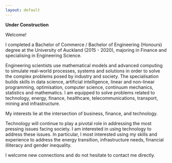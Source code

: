 ```yaml
---
layout: default
---
```


**Under Construction**

Welcome!

I completed a Bachelor of Commerce / Bachelor of Engineering (Honours) degree at the University of Auckland (2015 - 2020), majoring in Finance and specialising in Engineering Science.

Engineering scientists use mathematical models and advanced computing to simulate real-world processes, systems and solutions in order to solve the complex problems posed by industry and society. The specialisation builds skills in data science, artificial intelligence, linear and non-linear programming, optimisation, computer science, continuum mechanics, statistics and mathematics. I am equipped to solve problems related to technology, energy, finance, healthcare, telecommunications, transport, mining and infrastructure.

My interests lie at the intersection of business, finance, and technology.

Technology will continue to play a pivotal role in addressing the most pressing issues facing society. I am interested in using technology to address these issues. In particular, I most interested using my skills and experience to address the energy transition, infrastructure needs, financial illiteracy and gender inequality. 

I welcome new connections and do not hesitate to contact me directly.

